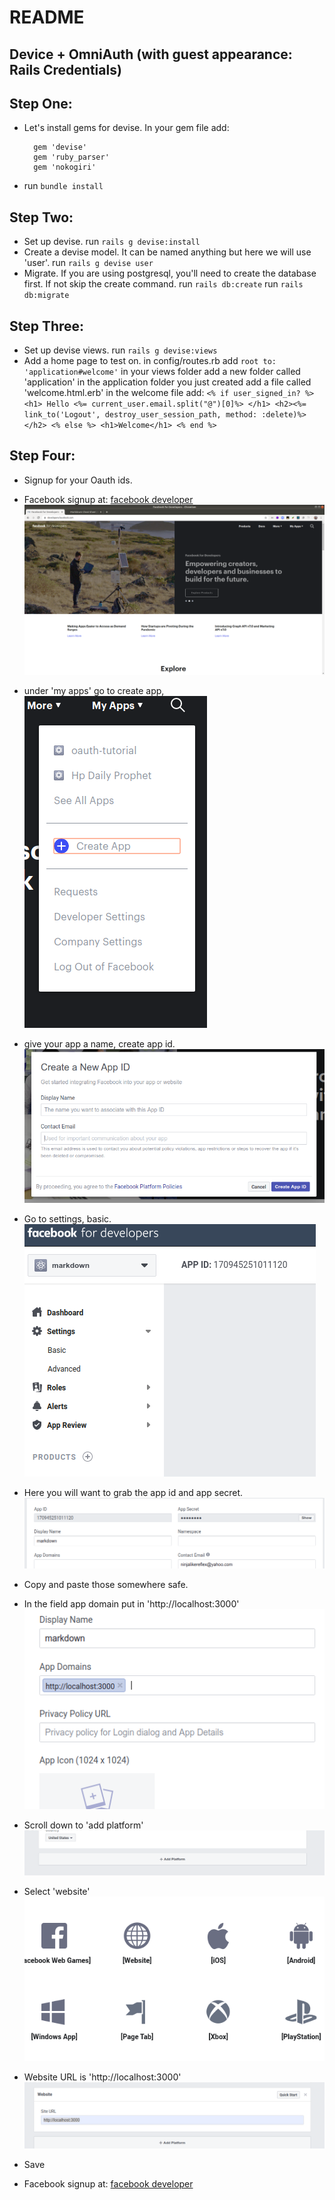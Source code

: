 # README
## Device + OmniAuth (with guest appearance: Rails Credentials)

## Step One:
  - Let's install gems for devise. In your gem file add:
    ```
      gem 'devise'
      gem 'ruby_parser'
      gem 'nokogiri'
    ```
  - run `bundle install`

## Step Two:
  - Set up devise.
      run `rails g devise:install`
  - Create a devise model.  It can be named anything but here we will use 'user'.
      run `rails g devise user`
  - Migrate.  If you are using postgresql, you'll need to create the database first.
    If not skip the create command.
      run `rails db:create`
      run `rails db:migrate`

## Step Three:
  - Set up devise views.
      run `rails g devise:views`
  - Add a home page to test on.
      in config/routes.rb add `root to: 'application#welcome'`
      in your views folder add a new folder called 'application'
      in the application folder you just created add a file called 'welcome.html.erb'
      in the welcome file add:
        ```
        <% if user_signed_in? %>
          <h1> Hello <%= current_user.email.split("@")[0]%> </h1>
          <h2><%= link_to('Logout', destroy_user_session_path, method: :delete)%></h2>
        <% else %>
          <h1>Welcome</h1>
        <% end %>
        ```

## Step Four:
  - Signup for your Oauth ids.

  - Facebook signup at: [facebook developer](developers.facebook.com)
      ![facebook main page](public/images/facebook1.png)
  - under 'my apps' go to create app,
      ![facebook create page](public/images/facebook2.png)
  - give your app a name, create app id.
      ![facebook main page](public/images/facebook3.png)
  - Go to settings, basic.
      ![facebook settings page](public/images/facebook4.png)
  - Here you will want to grab the app id and app secret.
      ![facebook app page](public/images/facebook5.png)
  - Copy and paste those somewhere safe.
  - In the field app domain put in 'http://localhost:3000'
      ![facebook app page](public/images/facebook6.png)
  - Scroll down to 'add platform'
      ![facebook platform page](public/images/facebook7.png)
  - Select 'website'
      ![facebook website page](public/images/facebook8.png)
  - Website URL is 'http://localhost:3000'
      ![facebook website page](public/images/facebook9.png)
  - Save


  - Facebook signup at: [facebook developer](developers.facebook.com)
